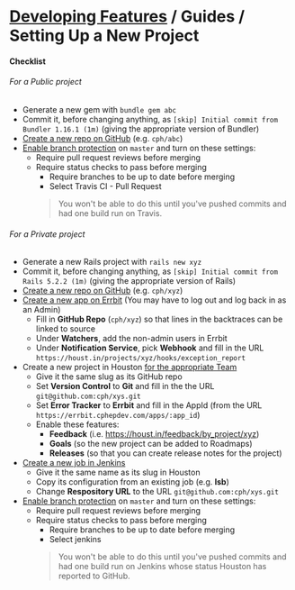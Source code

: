 # [Developing Features](../developing_features.md) / Guides / Setting Up a New Project


#### Checklist

###### For a Public project

 - Generate a new gem with `bundle gem abc`
 - Commit it, before changing anything, as `[skip] Initial commit from Bundler 1.16.1 (1m)` (giving the appropriate version of Bundler)
 - [Create a new repo on GitHub](https://github.com/new) (e.g. `cph/abc`)
 - [Enable branch protection](https://help.github.com/articles/configuring-protected-branches/) on `master` and turn on these settings:
    - Require pull request reviews before merging
    - Require status checks to pass before merging
       - Require branches to be up to date before merging
       - Select Travis CI - Pull Request
       > You won't be able to do this until you've pushed commits and had one build run on Travis.

###### For a Private project

 - Generate a new Rails project with `rails new xyz`
 - Commit it, before changing anything, as `[skip] Initial commit from Rails 5.2.2 (1m)` (giving the appropriate version of Rails)
 - [Create a new repo on GitHub](https://github.com/new) (e.g. `cph/xyz`)
 - [Create a new app on Errbit](https://errbit.cphepdev.com/apps/new) (You may have to log out and log back in as an Admin)
     - Fill in **GitHub Repo** (`cph/xyz`) so that lines in the backtraces can be linked to source
     - Under **Watchers**, add the non-admin users in Errbit
     - Under **Notification Service**, pick **Webhook** and fill in the URL `https://houst.in/projects/xyz/hooks/exception_report`
 - Create a new project in Houston [for the appropriate Team](https://houst.in/)
     - Give it the same slug as its GitHub repo
     - Set **Version Control** to **Git** and fill in the the URL `git@github.com:cph/xys.git`
     - Set **Error Tracker** to **Errbit** and fill in the AppId (from the URL `https://errbit.cphepdev.com/apps/:app_id`)
     - Enable these features:
        - **Feedback** (i.e. https://houst.in/feedback/by_project/xyz)
        - **Goals** (so the new project can be added to Roadmaps)
        - **Releases** (so that you can create release notes for the project)
 - [Create a new job in Jenkins](https://ci.cphepdev.com/view/all/newJob)
     - Give it the same name as its slug in Houston
     - Copy its configuration from an existing job (e.g. **lsb**)
     - Change **Respository URL** to the URL `git@github.com:cph/xys.git`
 - [Enable branch protection](https://help.github.com/articles/configuring-protected-branches/) on `master` and turn on these settings:
    - Require pull request reviews before merging
    - Require status checks to pass before merging
       - Require branches to be up to date before merging
       - Select jenkins
       > You won't be able to do this until you've pushed commits and had one build run on Jenkins whose status Houston has reported to GitHub.

